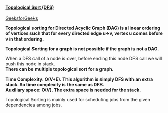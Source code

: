 #### [Topological Sort (DFS)](https://www.youtube.com/watch?v=Yh6EFazXipA&list=PLgUwDviBIf0rGEWe64KWas0Nryn7SCRWw&index=13&t=13s)   
[GeeksforGeeks](https://www.geeksforgeeks.org/topological-sorting/)    

**Topological sorting for Directed Acyclic Graph (DAG) is a linear ordering of vertices such that for every directed edge u->v, vertex u comes before v in that ordering.**   

**Topological Sorting for a graph is not possible if the graph is not a DAG.**    

When a DFS call of a node is over, before ending this node DFS call we will push this node in stack.   
**There can be multiple topological sort for a graph.**   

**Time Complexity: O(V+E). This algorithm is simply DFS with an extra stack. So time complexity is the same as DFS.**   
**Auxiliary space: O(V). The extra space is needed for the stack.**   

Topological Sorting is mainly used for scheduling jobs from the given dependencies among jobs.
